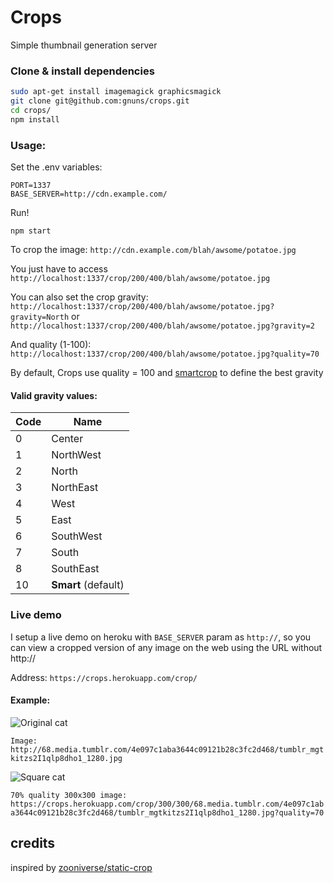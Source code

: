 # Crops
Simple thumbnail generation server

### Clone & install dependencies
```sh
sudo apt-get install imagemagick graphicsmagick
git clone git@github.com:gnuns/crops.git
cd crops/
npm install
```

### Usage:
Set the .env variables:
```
PORT=1337
BASE_SERVER=http://cdn.example.com/
```

Run!
```
npm start
```

To crop the image:
`http://cdn.example.com/blah/awsome/potatoe.jpg`

You just have to access
`http://localhost:1337/crop/200/400/blah/awsome/potatoe.jpg`


You can also set the crop gravity:
`http://localhost:1337/crop/200/400/blah/awsome/potatoe.jpg?gravity=North` or
`http://localhost:1337/crop/200/400/blah/awsome/potatoe.jpg?gravity=2`

And quality (1-100):
`http://localhost:1337/crop/200/400/blah/awsome/potatoe.jpg?quality=70`

By default, Crops use quality = 100 and [smartcrop](https://github.com/jwagner/smartcrop.js) to define the best gravity


#### Valid gravity values:
| Code  | Name  |
| --- | --- |
| 0 | Center |
| 1 | NorthWest |
| 2 | North |
| 3 | NorthEast |
| 4 | West  |
| 5 | East  |
| 6 | SouthWest |
| 7 | South |
| 8 | SouthEast |
| 10 | **Smart**  (default) |


### Live demo

I setup a live demo on heroku  with `BASE_SERVER` param as `http://`, so you can view a cropped version of any image on the web using the URL without http://

Address: `https://crops.herokuapp.com/crop/`

#### Example:

![Original cat](http://68.media.tumblr.com/4e097c1aba3644c09121b28c3fc2d468/tumblr_mgtkitzs2I1qlp8dho1_1280.jpg)

`Image: http://68.media.tumblr.com/4e097c1aba3644c09121b28c3fc2d468/tumblr_mgtkitzs2I1qlp8dho1_1280.jpg`

![Square cat](https://crops.herokuapp.com/crop/300/300/68.media.tumblr.com/4e097c1aba3644c09121b28c3fc2d468/tumblr_mgtkitzs2I1qlp8dho1_1280.jpg?quality=70)

`70% quality 300x300 image: https://crops.herokuapp.com/crop/300/300/68.media.tumblr.com/4e097c1aba3644c09121b28c3fc2d468/tumblr_mgtkitzs2I1qlp8dho1_1280.jpg?quality=70`

## credits
inspired by [zooniverse/static-crop](https://github.com/zooniverse/static-crop)
